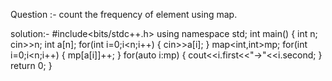Question :- count the frequency of element using map.

solution:-
#include<bits/stdc++.h>
using namespace std;
int main()
{
int n;
cin>>n;
int a[n];
for(int i=0;i<n;i++)
{
cin>>a[i];
}
map<int,int>mp;
for(int i=0;i<n;i++)
{
mp[a[i]]++;
}
for(auto i:mp)
{
cout<<i.first<<"->"<<i.second;
}
return 0;
}
